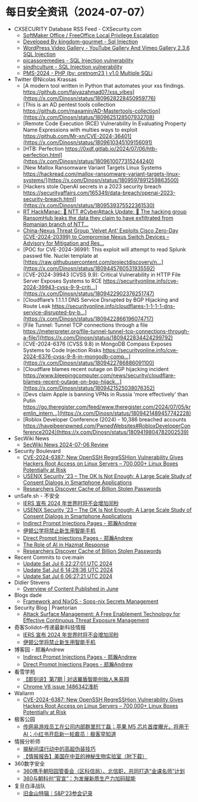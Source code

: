 # 每日安全资讯（2024-07-07）

- CXSECURITY Database RSS Feed - CXSecurity.com
  - [SoftMaker Office / FreeOffice Local Privilege Escalation](https://cxsecurity.com/issue/WLB-2024070015)
  - [Developed By kingdom-gourmet - Sql Injection](https://cxsecurity.com/issue/WLB-2024070014)
  - [WordPress Video Gallery - YouTube Gallery And Vimeo Gallery 2.3.6 SQL Injection](https://cxsecurity.com/issue/WLB-2024070013)
  - [picassoremedies - SQL Injection vulnerability](https://cxsecurity.com/issue/WLB-2024070012)
  - [sindhculture - SQL Injection vulnerability](https://cxsecurity.com/issue/WLB-2024070011)
  - [PMS-2024 - PHP (by: oretnom23 ) v1.0 Multiple SQLi](https://cxsecurity.com/issue/WLB-2024070010)
- Twitter @Nicolas Krassas
  - [A modern tool written in Python that automates your xss findings. https://github.com/faiyazahmad07/xss_vibes](https://x.com/Dinosn/status/1809628228450959776)
  - [This is an AD pentest tools collection https://github.com/maxamin/AD-Mastertools-collection](https://x.com/Dinosn/status/1809625128507932708)
  - [Remote Code Execution (RCE) Vulnerability In Evaluating Property Name Expressions with multies ways to exploit https://github.com/Mr-xn/CVE-2024-36401](https://x.com/Dinosn/status/1809610345109156091)
  - [HTB: Perfection https://0xdf.gitlab.io/2024/07/06/htb-perfection.html](https://x.com/Dinosn/status/1809610077315244240)
  - [New Mallox Ransomware Variant Targets Linux Systems https://hackread.com/mallox-ransomware-variant-targets-linux-systems/](https://x.com/Dinosn/status/1809597891259863500)
  - [Hackers stole OpenAI secrets in a 2023 security breach https://securityaffairs.com/165349/data-breach/openai-2023-security-breach.html](https://x.com/Dinosn/status/1809539375522361530)
  - [RT HackManac: 🚨 NTT #CyberAttack Update: 🚨 The hacking group RansomHub leaks the data they claim to have exfiltrated from Romanian branch of NTT...](https://x.com/Dinosn/status/1809516180614320251)
  - [China-Nexus Threat Group ‘Velvet Ant’ Exploits Cisco Zero-Day (CVE-2024-20399) to Compromise Nexus Switch Devices – Advisory for Mitigation and Res...](https://x.com/Dinosn/status/1809447334125695008)
  - [POC for CVE-2024-36991: This exploit will attempt to read Splunk passwd file. Nuclei template at [https://raw.githubusercontent.com/projectdiscovery/n...](https://x.com/Dinosn/status/1809445760531935592)
  - [CVE-2024-39943 (CVSS 9.9): Critical Vulnerability in HTTP File Server Exposes Systems to RCE https://securityonline.info/cve-2024-39943-cvss-9-9-criti...](https://x.com/Dinosn/status/1809422902376251747)
  - [Cloudflare’s 1.1.1.1 DNS Service Disrupted by BGP Hijacking and Route Leak https://securityonline.info/cloudflares-1-1-1-1-dns-service-disrupted-by-b...](https://x.com/Dinosn/status/1809422866196074717)
  - [File Tunnel: Tunnel TCP connections through a file https://meterpreter.org/file-tunnel-tunnel-tcp-connections-through-a-file/](https://x.com/Dinosn/status/1809422834424299792)
  - [CVE-2024-6376 (CVSS 9.8) in MongoDB Compass Exposes Systems to Code Injection Risks https://securityonline.info/cve-2024-6376-cvss-9-8-in-mongodb-comp...](https://x.com/Dinosn/status/1809422786886091100)
  - [Cloudflare blames recent outage on BGP hijacking incident https://www.bleepingcomputer.com/news/security/cloudflare-blames-recent-outage-on-bgp-hijack...](https://x.com/Dinosn/status/1809421525038076352)
  - [Devs claim Apple is banning VPNs in Russia 'more effectively' than Putin https://go.theregister.com/feed/www.theregister.com/2024/07/05/kremlin_intern...](https://x.com/Dinosn/status/1809421489457742228)
  - [Roblox Developer Conference (2024) - 10,386 breached accounts https://haveibeenpwned.com/PwnedWebsites#RobloxDeveloperConference2024](https://x.com/Dinosn/status/1809419804782002539)
- SecWiki News
  - [SecWiki News 2024-07-06 Review](http://www.sec-wiki.com/?2024-07-06)
- Security Boulevard
  - [CVE-2024-6387: New OpenSSH RegreSSHion Vulnerability Gives Hackers Root Access on Linux Servers – 700,000+ Linux Boxes Potentially at Risk](https://securityboulevard.com/2024/07/cve-2024-6387-new-openssh-regresshion-vulnerability-gives-hackers-root-access-on-linux-servers-700000-linux-boxes-potentially-at-risk/)
  - [USENIX Security ’23 – The OK Is Not Enough: A Large Scale Study of Consent Dialogs in Smartphone Applications](https://securityboulevard.com/2024/07/usenix-security-23-the-ok-is-not-enough-a-large-scale-study-of-consent-dialogs-in-smartphone-applications/)
  - [Researchers Discover Cache of Billion Stolen Passwords](https://securityboulevard.com/2024/07/researchers-discover-cache-of-billion-stolen-passwords/)
- unSafe.sh - 不安全
  - [IERS 宣布 2024 年世界时将不会增加闰秒](https://buaq.net/go-249159.html)
  - [USENIX Security ’23 – The OK Is Not Enough: A Large Scale Study of Consent Dialogs in Smartphone Applications](https://buaq.net/go-249156.html)
  - [Indirect Prompt Injections Pages - 郑瀚Andrew](https://buaq.net/go-249152.html)
  - [伊顿公学将禁止新生用智能手机](https://buaq.net/go-249160.html)
  - [Direct Prompt Injections Pages - 郑瀚Andrew](https://buaq.net/go-249153.html)
  - [The Role of AI in Hazmat Response](https://buaq.net/go-249161.html)
  - [Researchers Discover Cache of Billion Stolen Passwords](https://buaq.net/go-249157.html)
- Recent Commits to cve:main
  - [Update Sat Jul  6 22:27:01 UTC 2024](https://github.com/trickest/cve/commit/e2fa0c01d4229681e9a8f48da51c802a318e34c3)
  - [Update Sat Jul  6 14:28:36 UTC 2024](https://github.com/trickest/cve/commit/29b0470a2f1f80dd4a0f48c6314a4251839e3afe)
  - [Update Sat Jul  6 06:27:21 UTC 2024](https://github.com/trickest/cve/commit/c3735a071b4b9073d36ff115e6ce6b75db9e5351)
- Didier Stevens
  - [Overview of Content Published in June](https://blog.didierstevens.com/2024/07/06/overview-of-content-published-in-june-9/)
- Blogs  dade
  - [Framework and NixOS - Sops-nix Secrets Management](https://0xda.de/blog/2024/07/framework-and-nixos-sops-nix-secrets-management/)
- Security Blog | Praetorian
  - [Attack Surface Management: A Free Enablement Technology for Effective Continuous Threat Exposure Management](https://www.praetorian.com/blog/attack-surface-management-free-enablement-technology-continuous-threat-exposure-management/)
- 奇客Solidot–传递最新科技情报
  - [IERS 宣布 2024 年世界时将不会增加闰秒](https://www.solidot.org/story?sid=78623)
  - [伊顿公学将禁止新生用智能手机](https://www.solidot.org/story?sid=78622)
- 博客园 - 郑瀚Andrew
  - [Indirect Prompt Injections Pages - 郑瀚Andrew](https://www.cnblogs.com/LittleHann/p/18288046)
  - [Direct Prompt Injections Pages - 郑瀚Andrew](https://www.cnblogs.com/LittleHann/p/18247102)
- 看雪学苑
  - [【即刻说】第7期 | 对话翼盾智能创始人朱易翔](https://mp.weixin.qq.com/s?__biz=MjM5NTc2MDYxMw==&mid=2458562487&idx=1&sn=83263250fb5037b9170477177007841f&chksm=b18d9f3d86fa162bf6aeb2c28bffc05acac91d5edda8b01fdee307654ab42e48965fa084439e&scene=58&subscene=0#rd)
  - [Chrome V8 issue 1486342浅析](https://mp.weixin.qq.com/s?__biz=MjM5NTc2MDYxMw==&mid=2458562487&idx=2&sn=b2d6ad2776d37f416933e1439f244430&chksm=b18d9f3d86fa162b5edfd1c8e616c9ea5460cf21afc5d41cfd8122fbc73830c61f125c8a4960&scene=58&subscene=0#rd)
- Wallarm
  - [CVE-2024-6387: New OpenSSH RegreSSHion Vulnerability Gives Hackers Root Access on Linux Servers – 700,000+ Linux Boxes Potentially at Risk](https://lab.wallarm.com/new-openssh-regresshion-vulnerability-gives-hackers-root-access-on-linux-servers-700000-linux-boxes-potentially-at-risk/)
- 极客公园
  - [传网易游戏员工在公司内部群里怼丁磊；苹果 M5 芯片首度曝光，将用于AI；小红书开启新一轮裁员｜极客早知道](https://mp.weixin.qq.com/s?__biz=MTMwNDMwODQ0MQ==&mid=2653046891&idx=1&sn=4e057685177ea04f5b0ae4e69a1a8941&chksm=7e5735dd4920bccb54888eb909416483bb29d28617775b6147a4535767021503dbb139939501&scene=58&subscene=0#rd)
- 情报分析师
  - [揭秘间谍行动中的高超伪装技巧](https://mp.weixin.qq.com/s?__biz=MzA3Mjc1MTkwOA==&mid=2650551976&idx=1&sn=c34f8774c4b277bd74d2b79ff2581004&chksm=871118e3b06691f588155334a250a4f96c37658ffa6087617e4b89cd460201a62c2dcbdd6140&scene=58&subscene=0#rd)
  - [【情报报告】美国在中亚的神秘生物实验室（附下载）](https://mp.weixin.qq.com/s?__biz=MzA3Mjc1MTkwOA==&mid=2650551976&idx=2&sn=bb20eb1b218fbbd2554f6a97497adbab&chksm=871118e3b06691f5d8b1dde6f51751e3a52427fd9887e3cc48a79659056f33a2d37865e94ac1&scene=58&subscene=0#rd)
- 360数字安全
  - [360携手朝阳园管委会（区科信局）、北信职，共同打造“金课名师”计划](https://mp.weixin.qq.com/s?__biz=MzA4MTg0MDQ4Nw==&mid=2247572769&idx=1&sn=9acb17644fa7f420bc7db69db5f03cd3&chksm=9f8d4d29a8fac43fe2c6c9a9549f80bd0a265861a05eeea25c879f89c04196214218cb660e34&scene=58&subscene=0#rd)
  - [360与朝科创“官宣”：为发展新质生产力加码赋能](https://mp.weixin.qq.com/s?__biz=MzA4MTg0MDQ4Nw==&mid=2247572769&idx=2&sn=3c6a346a7c73a7e9e67c86423c4643bb&chksm=9f8d4d29a8fac43fb9f4e78f142f1f2ba6a878c9fbfb7cd90d1f78c73328200adbf58492257f&scene=58&subscene=0#rd)
- 复旦白泽战队
  - [旧金山特辑｜S&P‘23参会记录](https://mp.weixin.qq.com/s?__biz=MzU4NzUxOTI0OQ==&mid=2247490447&idx=1&sn=6406634b1e200ab85768cce1e9b0154c&chksm=fdeb9ff1ca9c16e739b0f3254c3a3847b9f41a5c174140e2a39e59d6b217f12a45505861a7d7&scene=58&subscene=0#rd)
